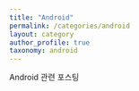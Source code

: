 ```yaml
---
title: "Android"
permalink: /categories/android
layout: category
author_profile: true
taxonomy: android
---
```


Android 관련 포스팅